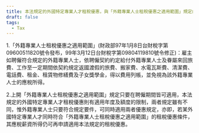 ```yaml
---
title: 本法規定的外國特定專業人才租稅優惠，與「外籍專業人士租稅優惠之適用範圍」規定的外籍專業人士租稅優惠，可以同時適用嗎？
draft: false
tags:
  - Tax
---
```

1.「外籍專業人士租稅優惠之適用範圍」(財政部97年1月8日台財稅字第09600511820號令發布，99年3月12日台財稅字第09804119810號令修正)：雇主如聘僱符合規定的外籍專業人士，依聘僱契約約定給付外籍專業人士及眷屬來回旅費、工作至一定期間依契約規定返國渡假的旅費、搬家費、水電瓦斯費、清潔費、電話費、租金、租賃物修繕費及子女獎學金，得以費用列帳，並免視為該外籍專業人士的應稅所得。

2.上開「外籍專業人士租稅優惠之適用範圍」規定只要在聘僱期間皆可適用，本法規定的外國特定專業人才租稅優惠則有適用年度及額度的限制，兩者規定雖有不同，惟外籍專業人士只要符合規定要件，可同時適用兩者優惠規定，亦即，若某外國特定專業人才同時符合「外籍專業人士租稅優惠之適用範圍」的租稅優惠條件，其應稅薪資所得仍可再申請適用本法規定的租稅優惠。